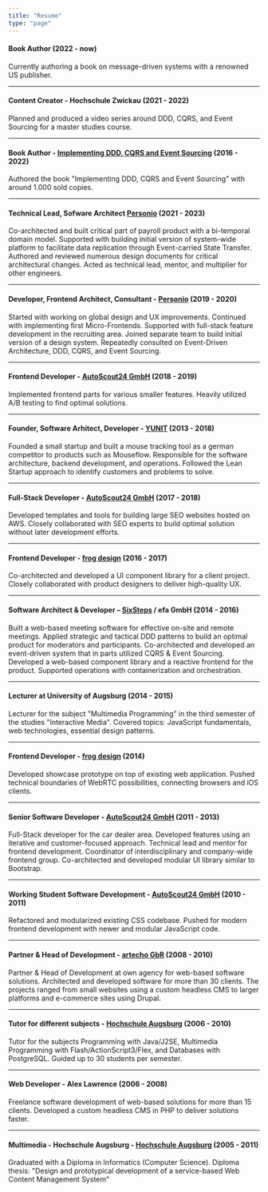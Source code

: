 ```yaml
---
title: "Resume"
type: "page"
---
```


#### Book Author (2022 - now)

Currently authoring a book on message-driven systems with a renowned US publisher.

<hr />

#### Content Creator - Hochschule Zwickau (2021 - 2022)

Planned and produced a video series around DDD, CQRS, and Event Sourcing for a master studies course.

<hr />

#### Book Author - [Implementing DDD, CQRS and Event Sourcing](https://leanpub.com/implementing-ddd-cqrs-and-event-sourcing) (2016 - 2022)

Authored the book "Implementing DDD, CQRS and Event Sourcing" with around 1.000 sold copies.

<hr />

#### Technical Lead, Sofware Architect [Personio](https://www.personio.de) (2021 - 2023)

Co-architected and built critical part of payroll product with a bi-temporal domain model.
Supported with building initial version of system-wide platform to facilitate data replication through Event-carried State Transfer.
Authored and reviewed numerous design documents for critical architectural changes.
Acted as technical lead, mentor, and multiplier for other engineers.

<hr />

#### Developer, Frontend Architect, Consultant - [Personio](https://www.personio.de) (2019 - 2020)

Started with working on global design and UX improvements.
Continued with implementing first Micro-Frontends.
Supported with full-stack feature development in the recruiting area.
Joined separate team to build initial version of a design system.
Repeatedly consulted on Event-Driven Architecture, DDD, CQRS, and Event Sourcing.

<hr />

#### Frontend Developer - [AutoScout24 GmbH](http://www.autoscout24.de) (2018 - 2019)

Implemented frontend parts for various smaller features.
Heavily utilized A/B testing to find optimal solutions.

<hr />

#### Founder, Software Arhitect, Developer - [YUNIT](http://www.yunit.org) (2013 - 2018)

Founded a small startup and built a mouse tracking tool as a german competitor to products such as Mouseflow.
Responsible for the software architecture, backend development, and operations.
Followed the Lean Startup approach to identify customers and problems to solve.

<hr />

#### Full-Stack Developer - [AutoScout24 GmbH](http://www.autoscout24.de) (2017 - 2018)

Developed templates and tools for building large SEO websites hosted on AWS.
Closely collaborated with SEO experts to build optimal solution without later development efforts.

<hr />

#### Frontend Developer - [frog design](http://www.frogdesign.com) (2016 - 2017)

Co-architected and developed a UI component library for a client project.
Closely collaborated with product designers to deliver high-quality UX.

<hr />

#### Software Architect & Developer – [SixSteps](http://sixsteps.com/) / efa GmbH (2014 - 2016)

Built a web-based meeting software for effective on-site and remote meetings.
Applied strategic and tactical DDD patterns to build an optimal product for moderators and participants.
Co-architected and developed an event-driven system that in parts utilized CQRS & Event Sourcing.
Developed a web-based component library and a reactive frontend for the product.
Supported operations with containerization and orchestration.

<hr />

#### Lecturer at University of Augsburg (2014 - 2015)

Lecturer for the subject "Multimedia Programming" in the third semester of the studies "Interactive Media". Covered topics: JavaScript fundamentals, web technologies, essential design patterns.

<hr />

#### Frontend Developer - [frog design](http://www.frogdesign.com) (2014)

Developed showcase prototype on top of existing web application.
Pushed technical boundaries of WebRTC possibilities, connecting browsers and iOS clients.

<hr />

#### Senior Software Developer - [AutoScout24 GmbH](http://www.autoscout24.de) (2011 - 2013)

Full-Stack developer for the car dealer area.
Developed features using an iterative and customer-focused approach.
Technical lead and mentor for frontend development.
Coordinator of interdisciplinary and company-wide frontend group.
Co-architected and developed modular UI library similar to Bootstrap.

<hr />

#### Working Student Software Development - [AutoScout24 GmbH](http://www.autoscout24.de) (2010 - 2011)

Refactored and modularized existing CSS codebase.
Pushed for modern frontend development with newer and modular JavaScript code.

<hr />

#### Partner & Head of Development - [artecho GbR](http://www.artecho.de) (2008 - 2010)

Partner & Head of Development at own agency for web-based software solutions.
Architected and developed software for more than 30 clients.
The projects ranged from small websites using a custom headless CMS to larger platforms and e-commerce sites using Drupal.

<hr />

#### Tutor for different subjects - [Hochschule Augsburg](http://www.hs-augsburg.de) (2006 - 2010)

Tutor for the subjects Programming with Java/J2SE, Multimedia Programming with Flash/ActionScript3/Flex, and Databases with PostgreSQL. Guided up to 30 students per semester.

<hr />

#### Web Developer - Alex Lawrence (2006 - 2008)

Freelance software development of web-based solutions for more than 15 clients.
Developed a custom headless CMS in PHP to deliver solutions faster.

<hr />

#### Multimedia - Hochschule Augsburg - [Hochschule Augsburg](http://www.hs-augsburg.de) (2005 - 2011)

Graduated with a Diploma in Informatics (Computer Science).
Diploma thesis: "Design and prototypical development of a service-based Web Content Management System"
